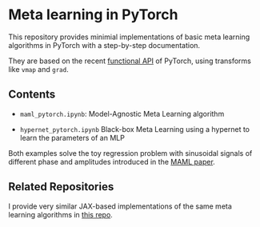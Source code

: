 # Meta learning in PyTorch

This repository provides minimial implementations of basic meta learning algorithms in PyTorch with a step-by-step documentation.

They are based on the recent [functional API](https://docs.pytorch.org/docs/stable/func.api.html) of PyTorch, using transforms like `vmap` and `grad`. 

## Contents

- `maml_pytorch.ipynb`: Model-Agnostic Meta Learning algorithm

- `hypernet_pytorch.ipynb` Black-box Meta Learning using a hypernet to learn the parameters of an MLP


Both examples solve the toy regression problem with sinusoidal signals of different phase and amplitudes introduced in the [MAML paper](https://arxiv.org/pdf/1703.03400).

## Related Repositories

I provide very similar JAX-based implementations of the same meta learning algorithms in [this repo](https://github.com/forgi86/jax-tutorial).
